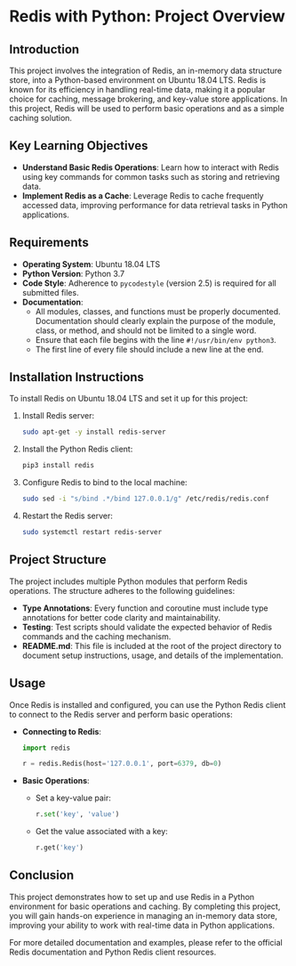 
# Redis with Python: Project Overview

## Introduction

This project involves the integration of Redis, an in-memory data structure store, into a Python-based environment on Ubuntu 18.04 LTS. Redis is known for its efficiency in handling real-time data, making it a popular choice for caching, message brokering, and key-value store applications. In this project, Redis will be used to perform basic operations and as a simple caching solution.

## Key Learning Objectives

- **Understand Basic Redis Operations**: Learn how to interact with Redis using key commands for common tasks such as storing and retrieving data.
- **Implement Redis as a Cache**: Leverage Redis to cache frequently accessed data, improving performance for data retrieval tasks in Python applications.
  
## Requirements

- **Operating System**: Ubuntu 18.04 LTS
- **Python Version**: Python 3.7
- **Code Style**: Adherence to `pycodestyle` (version 2.5) is required for all submitted files.
- **Documentation**: 
  - All modules, classes, and functions must be properly documented. Documentation should clearly explain the purpose of the module, class, or method, and should not be limited to a single word.
  - Ensure that each file begins with the line `#!/usr/bin/env python3`.
  - The first line of every file should include a new line at the end.

## Installation Instructions

To install Redis on Ubuntu 18.04 LTS and set it up for this project:

1. Install Redis server:
   ```bash
   sudo apt-get -y install redis-server
   ```

2. Install the Python Redis client:
   ```bash
   pip3 install redis
   ```

3. Configure Redis to bind to the local machine:
   ```bash
   sudo sed -i "s/bind .*/bind 127.0.0.1/g" /etc/redis/redis.conf
   ```

4. Restart the Redis server:
   ```bash
   sudo systemctl restart redis-server
   ```

## Project Structure

The project includes multiple Python modules that perform Redis operations. The structure adheres to the following guidelines:

- **Type Annotations**: Every function and coroutine must include type annotations for better code clarity and maintainability.
- **Testing**: Test scripts should validate the expected behavior of Redis commands and the caching mechanism.
- **README.md**: This file is included at the root of the project directory to document setup instructions, usage, and details of the implementation.

## Usage

Once Redis is installed and configured, you can use the Python Redis client to connect to the Redis server and perform basic operations:

- **Connecting to Redis**:
  ```python
  import redis
  
  r = redis.Redis(host='127.0.0.1', port=6379, db=0)
  ```

- **Basic Operations**:
  - Set a key-value pair:
    ```python
    r.set('key', 'value')
    ```
  - Get the value associated with a key:
    ```python
    r.get('key')
    ```

## Conclusion

This project demonstrates how to set up and use Redis in a Python environment for basic operations and caching. By completing this project, you will gain hands-on experience in managing an in-memory data store, improving your ability to work with real-time data in Python applications.

For more detailed documentation and examples, please refer to the official Redis documentation and Python Redis client resources.
